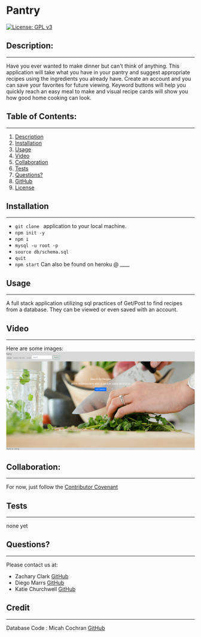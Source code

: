 # Pantry
  [![License: GPL v3](https://img.shields.io/badge/License-GPLv3-blue.svg)](https://www.gnu.org/licenses/gpl-3.0)

  ## Description:
  ___
 Have you ever wanted to make dinner but can't think of anything. This application will take what you have in your pantry and suggest appropriate recipes using the ingredients you already have. Create an account and you can save your favorites for future viewing. Keyword buttons will help you quickly reach an easy meal to make and visual recipe cards will show you how good home cooking can look.

  ## Table of Contents:
  ___
  1) [Description](#description)
  2) [Installation](#installation)
  3) [Usage](#usage)
  4) [Video](#video)
  5) [Collaboration](#collaboration)
  6) [Tests](#tests)
  7) [Questions?](#questions?)
  8) [GitHub](#gitHub)
  9) [License](#license)

  ## Installation
  ___
 - `git clone ` application to your local machine.
  - `npm init -y`
  - `npm i `
  - `mysql -u root -p`
  - `source db/schema.sql`
  - `quit`
  - `npm start`
  Can also be found on heroku @ ____

  ## Usage
  ___
  A full stack application utilizing sql practices of Get/Post to find recipes from a database. They can be viewed or even saved with an account.

  ## Video
  ___
 Here are some images:
[![landing page](./public/img/screenshotHomepage.png)](________ "Demo Video")



  ## Collaboration:
  ___
  For now, just follow the [Contributor Covenant](https://www.contributor-covenant.org/)

  ## Tests
  ___
  none yet

  ## Questions?
  ___
  Please contact us at:
  - Zachary Clark [GitHub](https://github.com/zaclark369)
  - Diego Marrs [GitHub](https://github.com/StaticCloud)
  - Katie Churchwell [GitHub](https://github.com/katiechurchwell)
  
  ## Credit
  ___
  Database Code :
  Micah Cochran [GitHub](https://github.com/micahcochran/json-cookbook/blob/main/cookbook-100.json)
  
